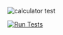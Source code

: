 ![calculator test](https://github.com/AEAnninga/winc_assignment_cd/actions/workflows/run-tests.yml/badge.svg)

[![Run Tests](https://github.com/AEAnninga/winc_assignment_cd/actions/workflows/run-tests.yml/badge.svg)](https://github.com/AEAnninga/winc_assignment_cd/actions/workflows/run-tests.yml)
